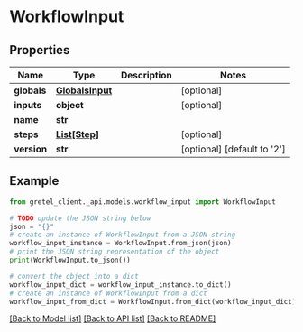# WorkflowInput


## Properties

Name | Type | Description | Notes
------------ | ------------- | ------------- | -------------
**globals** | [**GlobalsInput**](GlobalsInput.md) |  | [optional] 
**inputs** | **object** |  | [optional] 
**name** | **str** |  | 
**steps** | [**List[Step]**](Step.md) |  | [optional] 
**version** | **str** |  | [optional] [default to '2']

## Example

```python
from gretel_client._api.models.workflow_input import WorkflowInput

# TODO update the JSON string below
json = "{}"
# create an instance of WorkflowInput from a JSON string
workflow_input_instance = WorkflowInput.from_json(json)
# print the JSON string representation of the object
print(WorkflowInput.to_json())

# convert the object into a dict
workflow_input_dict = workflow_input_instance.to_dict()
# create an instance of WorkflowInput from a dict
workflow_input_from_dict = WorkflowInput.from_dict(workflow_input_dict)
```
[[Back to Model list]](../README.md#documentation-for-models) [[Back to API list]](../README.md#documentation-for-api-endpoints) [[Back to README]](../README.md)


